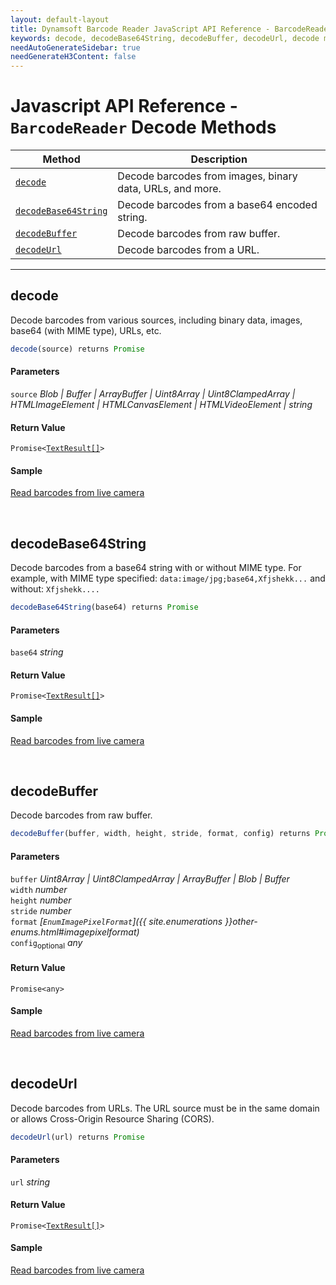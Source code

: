```yaml
---
layout: default-layout
title: Dynamsoft Barcode Reader JavaScript API Reference - BarcodeReader Decode Methods
keywords: decode, decodeBase64String, decodeBuffer, decodeUrl, decode methods, BarcodeReader, api reference, javascript, js
needAutoGenerateSidebar: true
needGenerateH3Content: false
---
```


# Javascript API Reference - `BarcodeReader` Decode Methods 

| Method               | Description |
|----------------------|-------------|
| [`decode`](#decode) | Decode barcodes from images, binary data, URLs, and more. |
| [`decodeBase64String`](#decodebase64string) | Decode barcodes from a base64 encoded string. |
| [`decodeBuffer`](#decodebuffer) | Decode barcodes from raw buffer. |
| [`decodeUrl`](#decodeurl) | Decode barcodes from a URL. |

  
---


## decode
Decode barcodes from various sources, including binary data, images, base64 (with MIME type), URLs, etc.

```javascript
decode(source) returns Promise
```

#### Parameters

`source` *Blob | Buffer | ArrayBuffer | Uint8Array | Uint8ClampedArray | HTMLImageElement | HTMLCanvasElement | HTMLVideoElement | string*

#### Return Value

<code>Promise<<a href="/global-interfaces.md#TextResult">TextResult[]</a>></code>
 
#### Sample

[Read barcodes from live camera](https://demo.dynamsoft.com/dbr_wasm/barcode_reader_javascript.html)


&nbsp;


## decodeBase64String
Decode barcodes from a base64 string with or without MIME type. For example, with MIME type specified: `data:image/jpg;base64,Xfjshekk...` and without: `Xfjshekk....`

```javascript
decodeBase64String(base64) returns Promise
```

#### Parameters

`base64` *string*

#### Return Value

<code>Promise<<a href="/global-interfaces.md#TextResult.md">TextResult[]</a>></code>

#### Sample

[Read barcodes from live camera](https://demo.dynamsoft.com/dbr_wasm/barcode_reader_javascript.html)

&nbsp;


## decodeBuffer

Decode barcodes from raw buffer.

```javascript
decodeBuffer(buffer, width, height, stride, format, config) returns Promise
```

#### Parameters

`buffer` *Uint8Array | Uint8ClampedArray | ArrayBuffer | Blob | Buffer*  
`width` *number*  
`height` *number*  
`stride` *number*  
`format` *[`EnumImagePixelFormat`]({{ site.enumerations }}other-enums.html#imagepixelformat)*  
`config`<sub>optional</sub> *any*  

#### Return Value

`Promise<any>`

#### Sample

[Read barcodes from live camera](https://demo.dynamsoft.com/dbr_wasm/barcode_reader_javascript.html)

&nbsp;



## decodeUrl
Decode barcodes from URLs. The URL source must be in the same domain or allows Cross-Origin Resource Sharing (CORS).

```javascript
decodeUrl(url) returns Promise
```

#### Parameters

`url` *string*

#### Return Value

<code>Promise<<a href="/global-interfaces.md#TextResult">TextResult[]</a>></code>

#### Sample

[Read barcodes from live camera](https://demo.dynamsoft.com/dbr_wasm/barcode_reader_javascript.html)


